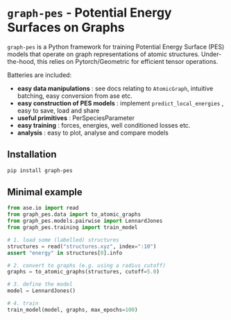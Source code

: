 # `graph-pes` - Potential Energy Surfaces on Graphs

`graph-pes` is a Python framework for training Potential Energy Surface (PES) 
models that operate on graph representations of atomic structures.
Under-the-hood, this relies on Pytorch/Geometric for efficient tensor operations.

Batteries are included:
- **easy data manipulations** : see docs relating to `AtomicGraph`, intuitive batching, easy conversion from ase etc.
- **easy construction of PES models** : implement `predict_local_energies` , easy to save, load and share
- **useful primitives** : PerSpeciesParameter
- **easy training** : forces, energies, well conditioned losses etc.
- **analysis** : easy to plot, analyse and compare models

## Installation

```bash
pip install graph-pes
```

## Minimal example

```python
from ase.io import read
from graph_pes.data import to_atomic_graphs
from graph_pes.models.pairwise import LennardJones
from graph_pes.training import train_model

# 1. load some (labelled) structures
structures = read("structures.xyz", index=":10")
assert "energy" in structures[0].info

# 2. convert to graphs (e.g. using a radius cutoff)
graphs = to_atomic_graphs(structures, cutoff=5.0)

# 3. define the model
model = LennardJones()

# 4. train
train_model(model, graphs, max_epochs=100)
```